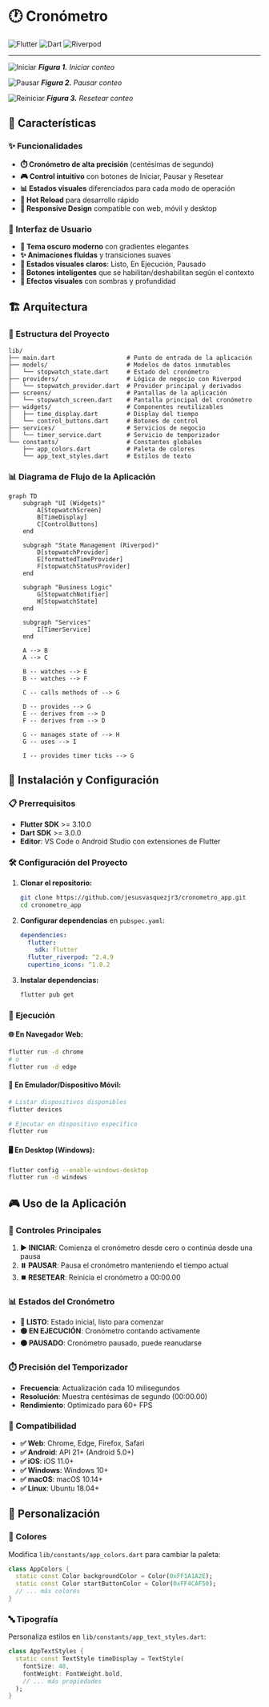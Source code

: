 # 🕐 Cronómetro

![Flutter](https://img.shields.io/badge/Flutter-02569B?style=for-the-badge&logo=flutter&logoColor=white)
![Dart](https://img.shields.io/badge/Dart-0175C2?style=for-the-badge&logo=dart&logoColor=white)
![Riverpod](https://img.shields.io/badge/Riverpod-1976D2?style=for-the-badge&logo=flutter&logoColor=white)

---

![Iniciar](static/Iniciar.gif)
***Figura 1.** Iniciar conteo*

![Pausar](static/Pausar.gif)
***Figura 2.** Pausar conteo*

![Reiniciar](static/Resetear.gif)
***Figura 3.** Resetear conteo*

## 📱 Características

### ✨ Funcionalidades

  - **⏱️ Cronómetro de alta precisión** (centésimas de segundo)
  - **🎮 Control intuitivo** con botones de Iniciar, Pausar y Resetear
  - **📊 Estados visuales** diferenciados para cada modo de operación
  - **🔄 Hot Reload** para desarrollo rápido
  - **📱 Responsive Design** compatible con web, móvil y desktop

### 🎨 Interfaz de Usuario

  - **🌙 Tema oscuro moderno** con gradientes elegantes
  - **✨ Animaciones fluidas** y transiciones suaves
  - **🎯 Estados visuales claros**: Listo, En Ejecución, Pausado
  - **🔘 Botones inteligentes** que se habilitan/deshabilitan según el contexto
  - **💫 Efectos visuales** con sombras y profundidad

## 🏗️ Arquitectura

### 📂 Estructura del Proyecto

```
lib/
├── main.dart                    # Punto de entrada de la aplicación
├── models/                      # Modelos de datos inmutables
│   └── stopwatch_state.dart     # Estado del cronómetro
├── providers/                   # Lógica de negocio con Riverpod
│   └── stopwatch_provider.dart  # Provider principal y derivados
├── screens/                     # Pantallas de la aplicación
│   └── stopwatch_screen.dart    # Pantalla principal del cronómetro
├── widgets/                     # Componentes reutilizables
│   ├── time_display.dart        # Display del tiempo
│   └── control_buttons.dart     # Botones de control
├── services/                    # Servicios de negocio
│   └── timer_service.dart       # Servicio de temporizador
└── constants/                   # Constantes globales
    ├── app_colors.dart          # Paleta de colores
    └── app_text_styles.dart     # Estilos de texto
```

### 📊 Diagrama de Flujo de la Aplicación

```mermaid
graph TD
    subgraph "UI (Widgets)"
        A[StopwatchScreen]
        B[TimeDisplay]
        C[ControlButtons]
    end

    subgraph "State Management (Riverpod)"
        D[stopwatchProvider]
        E[formattedTimeProvider]
        F[stopwatchStatusProvider]
    end

    subgraph "Business Logic"
        G[StopwatchNotifier]
        H[StopwatchState]
    end

    subgraph "Services"
        I[TimerService]
    end

    A --> B
    A --> C

    B -- watches --> E
    B -- watches --> F

    C -- calls methods of --> G

    D -- provides --> G
    E -- derives from --> D
    F -- derives from --> D

    G -- manages state of --> H
    G -- uses --> I

    I -- provides timer ticks --> G
```

## 🚀 Instalación y Configuración

### 📋 Prerrequisitos

  - **Flutter SDK** \>= 3.10.0
  - **Dart SDK** \>= 3.0.0
  - **Editor**: VS Code o Android Studio con extensiones de Flutter

### 🛠️ Configuración del Proyecto

1.  **Clonar el repositorio:**

    ```bash
    git clone https://github.com/jesusvasquezjr3/cronometro_app.git
    cd cronometro_app
    ```

2.  **Configurar dependencias** en `pubspec.yaml`:

    ```yaml
    dependencies:
      flutter:
        sdk: flutter
      flutter_riverpod: ^2.4.9
      cupertino_icons: ^1.0.2
    ```

3.  **Instalar dependencias:**

    ```bash
    flutter pub get
    ```

### 🎯 Ejecución

#### 🌐 En Navegador Web:

```bash
flutter run -d chrome
# o
flutter run -d edge
```

#### 📱 En Emulador/Dispositivo Móvil:

```bash
# Listar dispositivos disponibles
flutter devices

# Ejecutar en dispositivo específico
flutter run
```

#### 🖥️ En Desktop (Windows):

```bash
flutter config --enable-windows-desktop
flutter run -d windows
```

## 🎮 Uso de la Aplicación

### 🎯 Controles Principales

1.  **▶️ INICIAR**: Comienza el cronómetro desde cero o continúa desde una pausa
2.  **⏸️ PAUSAR**: Pausa el cronómetro manteniendo el tiempo actual
3.  **⏹️ RESETEAR**: Reinicia el cronómetro a 00:00.00

### 📊 Estados del Cronómetro

  - **🔵 LISTO**: Estado inicial, listo para comenzar
  - **🟢 EN EJECUCIÓN**: Cronómetro contando activamente
  - **🟠 PAUSADO**: Cronómetro pausado, puede reanudarse

### ⏱️ Precisión del Temporizador

  - **Frecuencia**: Actualización cada 10 milisegundos
  - **Resolución**: Muestra centésimas de segundo (00:00.00)
  - **Rendimiento**: Optimizado para 60+ FPS

### 📱 Compatibilidad

  - **✅ Web**: Chrome, Edge, Firefox, Safari
  - **✅ Android**: API 21+ (Android 5.0+)
  - **✅ iOS**: iOS 11.0+
  - **✅ Windows**: Windows 10+
  - **✅ macOS**: macOS 10.14+
  - **✅ Linux**: Ubuntu 18.04+

## 🎨 Personalización

### 🌈 Colores

Modifica `lib/constants/app_colors.dart` para cambiar la paleta:

```dart
class AppColors {
  static const Color backgroundColor = Color(0xFF1A1A2E);
  static const Color startButtonColor = Color(0xFF4CAF50);
  // ... más colores
}
```

### 🔤 Tipografía

Personaliza estilos en `lib/constants/app_text_styles.dart`:

```dart
class AppTextStyles {
  static const TextStyle timeDisplay = TextStyle(
    fontSize: 48,
    fontWeight: FontWeight.bold,
    // ... más propiedades
  );
}
```
